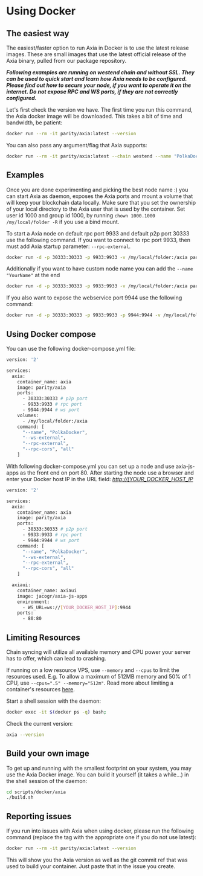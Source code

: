 # Using Docker

## The easiest way

The easiest/faster option to run Axia in Docker is to use the latest release images. These are small images that use the latest official release of the Axia binary, pulled from our package repository.

**_Following examples are running on westend chain and without SSL. They can be used to quick start and learn how Axia needs to be configured. Please find out how to secure your node, if you want to operate it on the internet. Do not expose RPC and WS ports, if they are not correctly configured._**

Let's first check the version we have. The first time you run this command, the Axia docker image will be downloaded. This takes a bit of time and bandwidth, be patient:

```bash
docker run --rm -it parity/axia:latest --version
```

You can also pass any argument/flag that Axia supports:

```bash
docker run --rm -it parity/axia:latest --chain westend --name "PolkaDocker"
```

## Examples

Once you are done experimenting and picking the best node name :) you can start Axia as daemon, exposes the Axia ports and mount a volume that will keep your blockchain data locally. Make sure that you set the ownership of your local directory to the Axia user that is used by the container. Set user id 1000 and group id 1000, by running `chown 1000.1000 /my/local/folder -R` if you use a bind mount.

To start a Axia node on default rpc port 9933 and default p2p port 30333 use the following command. If you want to connect to rpc port 9933, then must add Axia startup parameter: `--rpc-external`.

```bash
docker run -d -p 30333:30333 -p 9933:9933 -v /my/local/folder:/axia parity/axia:latest --chain westend --rpc-external --rpc-cors all
```

Additionally if you want to have custom node name you can add the `--name "YourName"` at the end

```bash
docker run -d -p 30333:30333 -p 9933:9933 -v /my/local/folder:/axia parity/axia:latest --chain westend --rpc-external --rpc-cors all --name "PolkaDocker"
```

If you also want to expose the webservice port 9944 use the following command:

```bash
docker run -d -p 30333:30333 -p 9933:9933 -p 9944:9944 -v /my/local/folder:/axia parity/axia:latest --chain westend --ws-external --rpc-external --rpc-cors all --name "PolkaDocker"
```

## Using Docker compose

You can use the following docker-compose.yml file:

```bash
version: '2'

services:
  axia:
    container_name: axia
    image: parity/axia
    ports:
      - 30333:30333 # p2p port
      - 9933:9933 # rpc port
      - 9944:9944 # ws port
    volumes:
      - /my/local/folder:/axia
    command: [
      "--name", "PolkaDocker",
      "--ws-external",
      "--rpc-external",
      "--rpc-cors", "all"
    ]
```

With following docker-compose.yml you can set up a node and use axia-js-apps as the front end on port 80. After starting the node use a browser and enter your Docker host IP in the URL field: _<http://[YOUR_DOCKER_HOST_IP>_

```bash
version: '2'

services:
  axia:
    container_name: axia
    image: parity/axia
    ports:
      - 30333:30333 # p2p port
      - 9933:9933 # rpc port
      - 9944:9944 # ws port
    command: [
      "--name", "PolkaDocker",
      "--ws-external",
      "--rpc-external",
      "--rpc-cors", "all"
    ]

  axiaui:
    container_name: axiaui
    image: jacogr/axia-js-apps
    environment:
      - WS_URL=ws://[YOUR_DOCKER_HOST_IP]:9944
    ports:
      - 80:80
```

## Limiting Resources

Chain syncing will utilize all available memory and CPU power your server has to offer, which can lead to crashing.

If running on a low resource VPS, use `--memory` and `--cpus` to limit the resources used. E.g. To allow a maximum of 512MB memory and 50% of 1 CPU, use `--cpus=".5" --memory="512m"`. Read more about limiting a container's resources [here](https://docs.docker.com/config/containers/resource_constraints).

Start a shell session with the daemon:

```bash
docker exec -it $(docker ps -q) bash;
```

Check the current version:

```bash
axia --version
```

## Build your own image

To get up and running with the smallest footprint on your system, you may use the Axia Docker image.
You can build it yourself (it takes a while...) in the shell session of the daemon:

```bash
cd scripts/docker/axia
./build.sh
```

## Reporting issues

If you run into issues with Axia when using docker, please run the following command
(replace the tag with the appropriate one if you do not use latest):

```bash
docker run --rm -it parity/axia:latest --version
```

This will show you the Axia version as well as the git commit ref that was used to build your container.
Just paste that in the issue you create.
